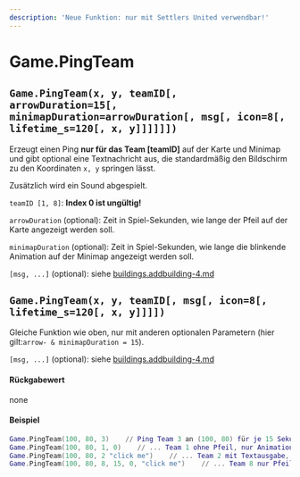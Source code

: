 ```yaml
---
description: 'Neue Funktion: nur mit Settlers United verwendbar!'
---
```


# Game.PingTeam

## `Game.PingTeam(x, y, teamID[, arrowDuration=15[, minimapDuration=arrowDuration[, msg[, icon=8[, lifetime_s=120[, x, y]]]]]])`

Erzeugt einen Ping **nur für das Team \[teamID]** auf der Karte und Minimap und gibt optional eine Textnachricht aus, die standardmäßig den Bildschirm zu den Koordinaten `x, y` springen lässt.

Zusätzlich wird ein Sound abgespielt.

`teamID [1, 8]`: **Index 0 ist ungültig!**

`arrowDuration` (optional): Zeit in Spiel-Sekunden, wie lange der Pfeil auf der Karte angezeigt werden soll.

`minimapDuration` (optional): Zeit in Spiel-Sekunden, wie lange die blinkende Animation auf der Minimap  angezeigt werden soll.

`[msg, ...]` (optional): siehe [buildings.addbuilding-4.md](buildings.addbuilding-4.md "mention")

## `Game.PingTeam(x, y, teamID[, msg[, icon=8[, lifetime_s=120[, x, y]]]])`

Gleiche Funktion wie oben, nur mit anderen optionalen Parametern (hier gilt:`arrow- & minimapDuration = 15`).

`[msg, ...]` (optional): siehe [buildings.addbuilding-4.md](buildings.addbuilding-4.md "mention")

#### Rückgabewert

none

#### Beispiel

```lua
Game.PingTeam(100, 80, 3)    // Ping Team 3 an (100, 80) für je 15 Sekunden
Game.PingTeam(100, 80, 1, 0)    // ... Team 1 ohne Pfeil, nur Animation auf der Minimap
Game.PingTeam(100, 80, 2 "click me")    // ... Team 2 mit Textausgabe, Bildschirm springt zu den Koordinaten
Game.PingTeam(100, 80, 8, 15, 0, "click me")    // ... Team 8 nur Pfeil und Nachricht
```
